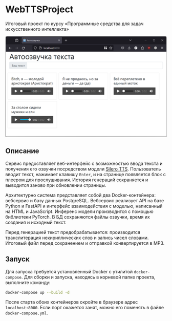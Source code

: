 # WebTTSProject
Итоговый проект по курсу «Программные средства для задач искусственного интеллекта»

![Скриншот работы сервиса](screenshot.png)

## Описание
Сервис предоставляет веб-интерфейс с возможностью ввода текста и получения его озвучки посредством модели [Silero TTS](https://pytorch.org/hub/snakers4_silero-models_tts/).
Пользователь вводит текст, нажимает клавишу `Enter`, и на странице появляется блок с плеером для прослушивания.
История генераций сохраняется и выводится заново при обновлении страницы.

Архитектурно система представляет собой два Docker-контейнера: вебсервис и базу данных PostgreSQL.
Вебсервис реализует API на базе Python и FastAPI и интерфейс взаимодействия с моделью, написанный на HTML и JavaScript. Инференс модели производится с помощью библиотеки PyTorch.
В БД сохраняются файлы озвучки, время их создания и исходный текст.

Перед генерацией текст предобрабатывается: производится транслитерация некириллических слов и запись чисел словами.
Итоговый файл перед сохранением и отправкой конвертируется в MP3. 

## Запуск
Для запуска требуется установленный Docker с утилитой `docker-compose`. Для сборки и запуска, находясь в корневой папке проекта, выполните команду:
```bash
docker-compose up --build -d
```

После старта обоих контейнеров окройте в браузере адрес `localhost:8000`. Если порт окажется занят, можно его поменять в файле `docker-compose.yml`.
